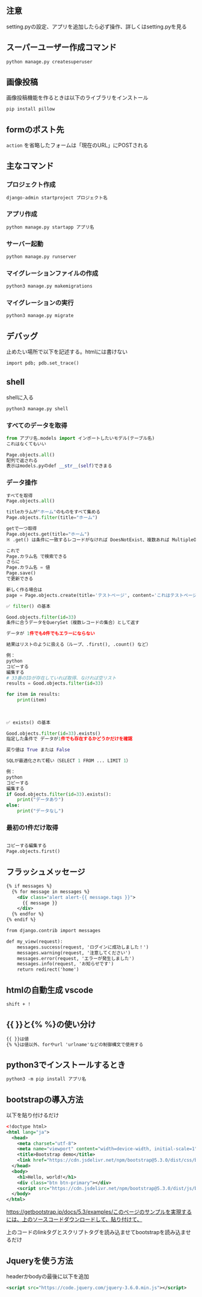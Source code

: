 ## 注意

setting.pyの設定、アプリを追加したら必ず操作、詳しくはsetting.pyを見る

## スーパーユーザー作成コマンド

```xml
python manage.py createsuperuser
```

## 画像投稿

画像投稿機能を作るときは以下のライブラリをインストール

```xml
pip install pillow
```

## formのポスト先

`action` を省略したフォームは「現在のURL」にPOSTされる

## 主なコマンド

### プロジェクト作成

```xml
django-admin startproject プロジェクト名
```

### アプリ作成

```xml
python manage.py startapp アプリ名
```

### サーバー起動

```xml
python manage.py runserver
```

### マイグレーションファイルの作成

```xml
python3 manage.py makemigrations 
```

### マイグレーションの実行

```xml
python3 manage.py migrate 
```

## デバッグ

止めたい場所で以下を記述する。htmlには書けない

```xml
import pdb; pdb.set_trace()
```

## shell

shellに入る

```xml
python3 manage.py shell
```

### すべてのデータを取得

```python
from アプリ名.models import インポートしたいモデル(テーブル名)
これはなくてもいい

Page.objects.all()
配列で返される
表示はmodels.pyのdef __str__(self)できまる

```

### データ操作

```python
すべてを取得
Page.objects.all()

titleカラムが"ホーム"のものをすべて集める
Page.objects.filter(title="ホーム")

getで一つ取得
Page.objects.get(title="ホーム")
※ .get() は条件に一致するレコードがなければ DoesNotExist、複数あれば MultipleObjectsReturned の例外が出ます。

これで
Page.カラム名 で検索できる
さらに
Page.カラム名 = 値
Page.save()
で更新できる

新しく作る場合は
page = Page.objects.create(title='テストページ', content='これはテストページの内容です。')

✅ filter() の基本

Good.objects.filter(id=33)
条件に合うデータをQuerySet（複数レコードの集合）として返す

データが 1件でも0件でもエラーにならない

結果はリストのように扱える（ループ、.first(), .count() など）

例：
python
コピーする
編集する
# 33番のIDが存在していれば取得、なければ空リスト
results = Good.objects.filter(id=33)

for item in results:
    print(item)
    
    
    
✅ exists() の基本

Good.objects.filter(id=33).exists()
指定した条件で データが1件でも存在するかどうかだけを確認

戻り値は True または False

SQLが最適化されて軽い（SELECT 1 FROM ... LIMIT 1）

例：
python
コピーする
編集する
if Good.objects.filter(id=33).exists():
    print("データあり")
else:
    print("データなし")

```

### 最初の1件だけ取得

```python

コピーする編集する
Page.objects.first()

```

## フラッシュメッセージ

```xml
{% if messages %}
  {% for message in messages %}
    <div class="alert alert-{{ message.tags }}">
      {{ message }}
    </div>
  {% endfor %}
{% endif %}

from django.contrib import messages

def my_view(request):
    messages.success(request, 'ログインに成功しました！')
    messages.warning(request, '注意してください')
    messages.error(request, 'エラーが発生しました')
    messages.info(request, 'お知らせです')
    return redirect('home')
```

## htmlの自動生成 vscode

```xml
shift + !
```

## {{  }}と{% %}の使い分け

```xml
{{ }}は値
{% %}は値以外、forやurl 'urlname'などの制御構文で使用する

```

## python3でインストールするとき

```xml
python3 -m pip install アプリ名
```

## bootstrapの導入方法

以下を貼り付けるだけ

```xml
<!doctype html>
<html lang="ja">
  <head>
    <meta charset="utf-8">
    <meta name="viewport" content="width=device-width, initial-scale=1">
    <title>Bootstrap demo</title>
    <link href="https://cdn.jsdelivr.net/npm/bootstrap@5.3.0/dist/css/bootstrap.min.css" rel="stylesheet" integrity="sha384-9ndCyUaIbzAi2FUVXJi0CjmCapSmO7SnpJef0486qhLnuZ2cdeRhO02iuK6FUUVM" crossorigin="anonymous">
  </head>
  <body>
    <h1>Hello, world!</h1>
    <div class="btn btn-primary"></div>
    <script src="https://cdn.jsdelivr.net/npm/bootstrap@5.3.0/dist/js/bootstrap.bundle.min.js" integrity="sha384-geWF76RCwLtnZ8qwWowPQNguL3RmwHVBC9FhGdlKrxdiJJigb/j/68SIy3Te4Bkz" crossorigin="anonymous"></script>
  </body>
</html>
```

https://getbootstrap.jp/docs/5.3/examples/このページのサンプルを実現するには、上のソースコードダウンロードして、貼り付けて、

上のコードのlinkタグとスクリプトタグを読み込ませてbootstrapを読み込ませるだけ

## Jqueryを使う方法

headerかbodyの最後に以下を追加

```xml
<script src="https://code.jquery.com/jquery-3.6.0.min.js"></script>
```